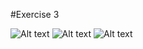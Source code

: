 #Exercise 3

![Alt text](https://i.snipboard.io/BA1k5x.jpg "Optional title")
![Alt text](https://i.snipboard.io/mQoKR5.jpg "Optional title")
![Alt text](https://i.snipboard.io/TYmk0J.jpg "Optional title")
